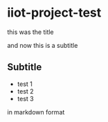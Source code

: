 # iiot-project-test

this was the title

and now this is a subtitle

## Subtitle

- test 1
- test 2
- test 3

in markdown format
